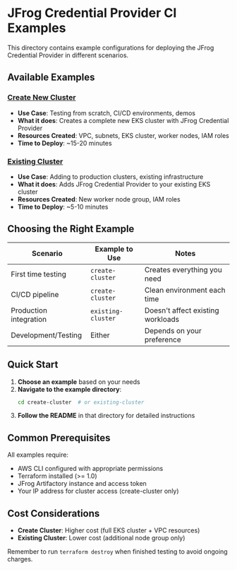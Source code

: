 # JFrog Credential Provider CI Examples

This directory contains example configurations for deploying the JFrog Credential Provider in different scenarios.

## Available Examples

### [Create New Cluster](./create-cluster/)
- **Use Case**: Testing from scratch, CI/CD environments, demos
- **What it does**: Creates a complete new EKS cluster with JFrog Credential Provider
- **Resources Created**: VPC, subnets, EKS cluster, worker nodes, IAM roles
- **Time to Deploy**: ~15-20 minutes

### [Existing Cluster](./existing-cluster/)  
- **Use Case**: Adding to production clusters, existing infrastructure
- **What it does**: Adds JFrog Credential Provider to your existing EKS cluster
- **Resources Created**: New worker node group, IAM roles
- **Time to Deploy**: ~5-10 minutes

## Choosing the Right Example

| Scenario | Example to Use | Notes |
|----------|---------------|--------|
| First time testing | `create-cluster` | Creates everything you need |
| CI/CD pipeline | `create-cluster` | Clean environment each time |
| Production integration | `existing-cluster` | Doesn't affect existing workloads |
| Development/Testing | Either | Depends on your preference |

## Quick Start

1. **Choose an example** based on your needs
2. **Navigate to the example directory**:
   ```bash
   cd create-cluster  # or existing-cluster
   ```
3. **Follow the README** in that directory for detailed instructions

## Common Prerequisites

All examples require:
- AWS CLI configured with appropriate permissions
- Terraform installed (>= 1.0)
- JFrog Artifactory instance and access token
- Your IP address for cluster access (create-cluster only)

## Cost Considerations

- **Create Cluster**: Higher cost (full EKS cluster + VPC resources)
- **Existing Cluster**: Lower cost (additional node group only)

Remember to run `terraform destroy` when finished testing to avoid ongoing charges.
